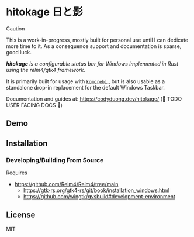 # hitokage 日と影

> [!CAUTION]
> This is a work-in-progress, mostly built for personal use until I can dedicate more time to it.
> As a consequence support and documentation is sparse, good luck.

*__hitokage__ is a configurable status bar for Windows implemented in Rust using the relm4/gtk4 framework.*

It is primarily built for usage with [ `komorebi` ](https://github.com/LGUG2Z/komorebi), but is also usable as a 
standalone drop-in replacement for the default Windows Taskbar.

Documentation and guides at: ~~https://codyduong.dev/hitokage/~~ (🚧 TODO USER FACING DOCS 🚧)

## Demo

## Installation

<!--
* Install from nightly or stable from [releases]()
* Winget `winget install hitokage`
* Powershell Gallery `Install-Module hitokage`
-->

### Developing/Building From Source

Requires
* https://github.com/Relm4/Relm4/tree/main
  + https://gtk-rs.org/gtk4-rs/git/book/installation_windows.html
  + https://github.com/wingtk/gvsbuild#development-environment

<!--
Build notes:
* msys2 pkg-config sucks -> https://github.com/rust-lang/pkg-config-rs/issues/51#issuecomment-346300858
-->

## License

MIT

